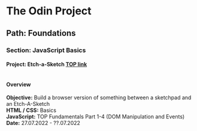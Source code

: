 # The Odin Project
## Path: Foundations
### Section: JavaScript Basics
#### Project: Etch-a-Sketch [TOP link](https://www.theodinproject.com/lessons/foundations-etch-a-sketch)<br><br>

#### Overview
**Objective:** Build a browser version of something between a sketchpad and an Etch-A-Sketch<br>
**HTML / CSS:** Basics<br>
**JavaScript:** TOP Fundamentals Part 1-4 (DOM Manipulation and Events)<br>
**Date:** 27.07.2022 - ??.07.2022